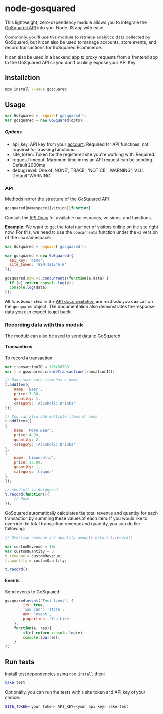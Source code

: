 # node-gosquared

This lightweight, zero-dependency module allows you to integrate the [GoSquared API][api-docs] into your Node.JS app with ease.

Commonly, you'll use this module to retrieve analytics data collected by GoSquared, but it can also be used to manage accounts, store events, and record transactions for GoSquared Ecommerce.

It can also be used in a backend app to proxy requests from a frontend app to the GoSquared API so you don't publicly expose your API Key.

## Installation
```bash
npm install --save gosquared
```

## Usage

```javascript
var GoSquared = require('gosquared');
var gosquared = new GoSquared(opts);
```

##### Options

* api_key: API key from your [account][casa]. Required for API functions, not required for tracking functions.
* site_token: Token for the registered site you're working with. Required.
* requestTimeout: Maximum time in ms an API request can be pending. Default 2000ms
* debugLevel: One of 'NONE', TRACE', 'NOTICE', 'WARNING', 'ALL'. Default 'WARNING'

### API

Methods mirror the structure of the GoSquared API:

```javascript
gosquared[namespace][version][function]
```

Consult the [API Docs][api-docs] for available namespaces, versions, and functions.

**Example**: We want to get the total number of visitors online on the site right now. For this, we need to use the `concurrents` function under the `v3` version of the `now` namespace:

```javascript
var GoSquared = require('gosquared');

var gosquared = new GoSquared({
  api_key: 'demo',
  site_token: 'GSN-181546-E'
});

gosquared.now.v3.concurrents(function(e,data) {
  if (e) return console.log(e);
  console.log(data)
});
```

All functions listed in the [API documentation][api-docs] are methods you can call on the ```gosquared``` object. The documentation also demonstrates the response data you can expect to get back.


### Recording data with this module

The module can also be used to send data to GoSquared.

#### Transactions

To record a transaction:

```javascript
var transactionID = 123456789
var t = gosquared.createTransaction(transationID);

// Make sure each item has a name
t.addItem({
	name: 'Beer',
	price: 3.50,
	quantity: 1,
	category: 'Alcoholic Drinks'
});

// You can also add multiple items at once
t.addItems([
{
	name: 'More Beer',
	price: 4.99,
	quantity: 2,
	category: 'Alcoholic Drinks'
},
{
	name: 'Limoncello',
	price: 17.99,
	quantity: 1,
	category: 'Liquor'
}
]);

// Send off to GoSquared
t.record(function(){
	// Done
});

```

GoSquared automatically calculates the total revenue and quantity for each transaction by summing these values of each item. If you would like to override the total transaction revenue and quantity, you can do the following:

```javascript
// Override revenue and quantity amounts before t.record()

var customRevenue = 10;
var customQuantity = 5
t.revenue = customRevenue;
t.quantity = customQuantity;

t.record();
```

#### Events

Send events to GoSquared:

```javascript
gosquared.event('Test Event', {
		its: true,
		'you can': 'store',
		any: 'event',
		properties: 'You Like'
	},
	function(e, res){
		if(e) return console.log(e);
		console.log(res);
	}
);
```

## Run tests
Install test dependencies using ```npm install``` then:

```bash
make test
```

Optionally, you can run the tests with a site token and API key of your choice:

```bash
SITE_TOKEN=<your token> API_KEY=<your api key> make test
```

[api-docs]: https://www.gosquared.com/developer/api/
[casa]: https://www.gosquared.com/home/developer

